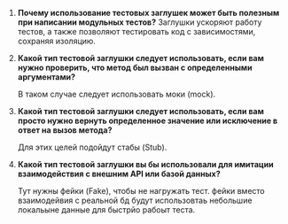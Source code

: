 1) **Почему использование тестовых заглушек может быть полезным при написании модульных тестов?**
    Заглушки ускоряют работу тестов, а также позволяют тестировать код с зависимостями, сохраняя изоляцию.

2) **Какой тип тестовой заглушки следует использовать, если вам нужно проверить, что метод был вызван с определенными аргументами?**
    
    В таком случае следует использовать моки (mock).

3) **Какой тип тестовой заглушки следует использовать, если вам просто нужно вернуть определенное значение или исключение в ответ на вызов метода?**
   
    Для этих целей подойдут стабы (Stub).

4) **Какой тип тестовой заглушки вы бы использовали для имитации  взаимодействия с внешним API или базой данных?**

    Тут нужны фейки (Fake), чтобы не нагружать тест. фейки вместо взаимодейвия с реальной бд будут использовтаь небольшие локальыне данные для быстрйо рабоыт теста.